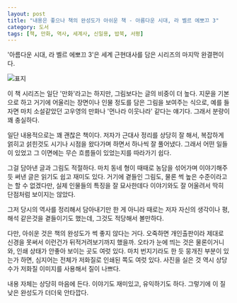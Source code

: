 ```yaml
---
layout: post
title: "내용은 좋으나 책의 완성도가 아쉬운 책 - 아름다운 시대, 라 벨르 에뽀끄 3"
category: 도서
tags: [책, 만화, 역사, 세계사, 신일용, 밥북, 서평]
---
```


'아름다운 시대, 라 벨르 에뽀끄 3'은
세계 근현대사를 담은 시리즈의 마지막 완결편이다.

![표지](https://lh3.googleusercontent.com/ejxwBYrx4lMIDqgit9-4UroKuFYRCTNXyE37Xu5uvOCVJ7Ff-e8iOry9Hmwj5vFnbyIBkPSQGJ7zVA=s480)

이 책 시리즈는 일단 '만화'라고는 하지만, 그림보다는 글의 비중이 더 높다.
지문을 기본으로 하고 거기에 어울리는 장면이나 인물 정도를 담은 그림을 보여주는 식으로,
예를 들자면 마치 소설같았던 고우영의 만화나 '먼나라 이웃나라' 같다는 얘기다.
그래서 분량이 꽤 충실하다.

일단 내용적으로는 꽤 괜찮은 책이다.
저자가 근대사 정리를 상당히 잘 해서,
복잡하게 얽히고 섥힌것도 시기나 시점을 왔다가며 하면서 하나씩 잘 풀어냈다.
그래서 어떤 일들이 있었고 그 이면에는 무슨 흐름들이 있었는지를 따라가기 쉽다.

그걸 담아낸 글과 그림도 적절하다.
마치 동네 형이 때때로 농담을 섞어가며 이야기해주듯 써낸 글은 읽기도 쉽고 재미도 있다.
거기에 곁들인 그림도, 물론 썩 높은 수준이라고는 할 수 없겠다만,
실제 인물들의 특징을 잘 묘사한데다
이야기와도 잘 어울려서 딱히 단점처럼 보이지는 않았다.

그저 당시의 역사를 정리해서 담아내기만 한 게 아니라
때로는 저자 자신의 생각이나 평, 해석 같은것을 곁들이기도 했는데,
그것도 적당해서 볼만하다.

다만, 아쉬운 것은 책의 완성도가 썩 좋지 않다는 거다.
오죽하면 개인출판이라 제대로 신경을 못써서 이런건가 뒤적거려보기까지 했을까.
오타가 눈에 띄는 것은 물론이거니와,
인쇄 상태가 안좋아 보이는 곳도 여럿 있다.
마치 번지기라도 한 듯 뭉개진 부분이 있는가 하면,
심지어는 전체가 저화질로 인쇄된 쪽도 여럿 있다.
사진을 실은 것 역시 상당수가 저화질 이미지를 사용해서 질이 나쁘다.

내용 자체는 상당히 마음에 든다.
이야기도 재미있고, 유익하기도 하다.
그렇기에 이 질낮은 완성도가 더더욱 안타깝다.
